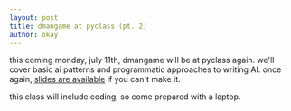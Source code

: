 ```yaml
---
layout: post
title: dmangame at pyclass (pt. 2)
author: okay
---
```


this coming monday, july 11th, dmangame will be at pyclass again. we'll cover
basic ai patterns and programmatic approaches to writing AI. once again, [slides are
available][0] if you can't make it.

this class will include coding, so come prepared with a laptop.

[0]: http://okayzed.github.com/dmangame/slides/basic_ai.html
